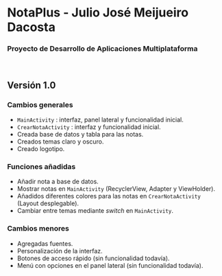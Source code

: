 # NotaPlus - Julio José Meijueiro Dacosta
### Proyecto de Desarrollo de Aplicaciones Multiplataforma

<br>

## Versión 1.0
### Cambios generales

- `MainActivity` : interfaz, panel lateral y funcionalidad inicial.
- `CrearNotaActivity` : interfaz y funcionalidad inicial.
- Creada base de datos y tabla para las notas.
- Creados temas claro y oscuro.
- Creado logotipo.

### Funciones añadidas

- Añadir nota a base de datos.
- Mostrar notas en `MainActivity` (RecyclerView, Adapter y ViewHolder).
- Añadidos diferentes colores para las notas en `CrearNotaActivity` (Layout desplegable).
- Cambiar entre temas mediante _switch_ en `MainActivity`.

### Cambios menores

- Agregadas fuentes.
- Personalización de la interfaz.
- Botones de acceso rápido (sin funcionalidad todavía).
- Menú con opciones en el panel lateral (sin funcionalidad todavía).
